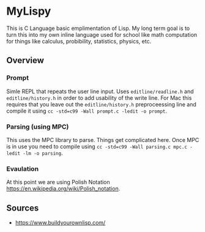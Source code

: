 # MyLispy
This is C Language basic emplimentation of Lisp. My long term goal is to turn this into my own inline language used for school like math computation for things like calculus, probibility, statistics, physics, etc.

## Overview
### Prompt 
Simle REPL that repeats the user line input. Uses `editline/readline.h` and `editline/history.h` in order to add usability of the write line. For Mac this requires that you leave out the `editline/history.h` preproceessing line and compile it using `cc -std=c99 -Wall prompt.c -ledit -o prompt`.
### Parsing (using MPC)
This uses the MPC library to parse. Things get complicated here. Once MPC is in use you need to compile using `cc -std=c99 -Wall parsing.c mpc.c -ledit -lm -o parsing`.
### Evaulation
At this point we are using Polish Notation https://en.wikipedia.org/wiki/Polish_notation.
## Sources
- https://www.buildyourownlisp.com/
